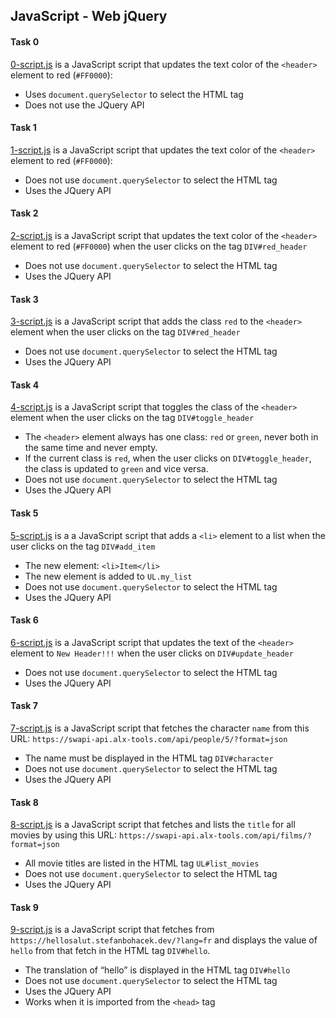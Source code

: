 ## JavaScript - Web jQuery

#### Task 0
[0-script.js](0-script.js) is a JavaScript script that updates the text color of the `<header>` element to red (`#FF0000`):
- Uses `document.querySelector` to select the HTML tag
- Does not use the JQuery API

#### Task 1
[1-script.js](1-script.js) is a JavaScript script that updates the text color of the `<header>` element to red (`#FF0000`):
- Does not use `document.querySelector` to select the HTML tag
- Uses the JQuery API

#### Task 2
[2-script.js](2-script.js) is a JavaScript script that updates the text color of the `<header>` element to red (`#FF0000`) when the user clicks on the tag `DIV#red_header`
- Does not use `document.querySelector` to select the HTML tag
- Uses the JQuery API

#### Task 3
[3-script.js](3-script.js) is a JavaScript script that adds the class `red` to the `<header>` element when the user clicks on the tag `DIV#red_header`
- Does not use `document.querySelector` to select the HTML tag
- Uses the JQuery API

#### Task 4
[4-script.js](4-script.js) is a JavaScript script that toggles the class of the `<header>` element when the user clicks on the tag `DIV#toggle_header`
- The `<header>` element always has one class: `red` or `green`, never both in the same time and never empty.
- If the current class is `red`, when the user clicks on `DIV#toggle_header`, the class is updated to `green` and vice versa.
- Does not use `document.querySelector` to select the HTML tag
- Uses the JQuery API

#### Task 5
[5-script.js](5-script.js) is a a JavaScript script that adds a `<li>` element to a list when the user clicks on the tag `DIV#add_item`
- The new element: `<li>Item</li>`
- The new element is added to `UL.my_list`
- Does not use `document.querySelector` to select the HTML tag
- Uses the JQuery API

#### Task 6
[6-script.js](6-script.js) is a JavaScript script that updates the text of the `<header>` element to `New Header!!!` when the user clicks on `DIV#update_header`
- Does not use `document.querySelector` to select the HTML tag
- Uses the JQuery API

#### Task 7
[7-script.js](7-script.js) is a JavaScript script that fetches the character `name` from this URL: `https://swapi-api.alx-tools.com/api/people/5/?format=json`
- The name must be displayed in the HTML tag `DIV#character`
- Does not use `document.querySelector` to select the HTML tag
- Uses the JQuery API

#### Task 8
[8-script.js](8-script.js) is a JavaScript script that fetches and lists the `title` for all movies by using this URL: `https://swapi-api.alx-tools.com/api/films/?format=json`
- All movie titles are listed in the HTML tag `UL#list_movies`
- Does not use `document.querySelector` to select the HTML tag
- Uses the JQuery API

#### Task 9
[9-script.js](9-script.js) is a JavaScript script that fetches from `https://hellosalut.stefanbohacek.dev/?lang=fr` and displays the value of `hello` from that fetch in the HTML tag `DIV#hello`.
- The translation of “hello” is displayed in the HTML tag `DIV#hello`
- Does not use `document.querySelector` to select the HTML tag
- Uses the JQuery API
- Works when it is imported from the `<head>` tag
